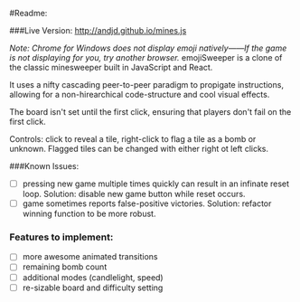 #Readme:

###Live Version: http://andjd.github.io/mines.js

*Note: Chrome for Windows does not display emoji natively——If the game is not displaying for you, try another browser.*
emojiSweeper is a clone of the classic minesweeper built in JavaScript and React. 

It uses a nifty cascading peer-to-peer paradigm to propigate instructions, allowing for a non-hirearchical code-structure and cool visual effects.  

The board isn't set until the first click, ensuring that players don't fail on the first click.

Controls: click to reveal a tile, right-click to flag a tile as a bomb or unknown.  Flagged tiles can be changed with either right ot left clicks.

###Known Issues:
- [ ] pressing new game multiple times quickly can result in an infinate reset loop.  Solution: disable new game button while reset occurs.
- [ ] game sometimes reports false-positive victories. Solution: refactor winning function to be more robust.

### Features to implement:
- [ ] more awesome animated transitions
- [ ] remaining bomb count
- [ ] additional modes (candlelight, speed)
- [ ] re-sizable board and difficulty setting

